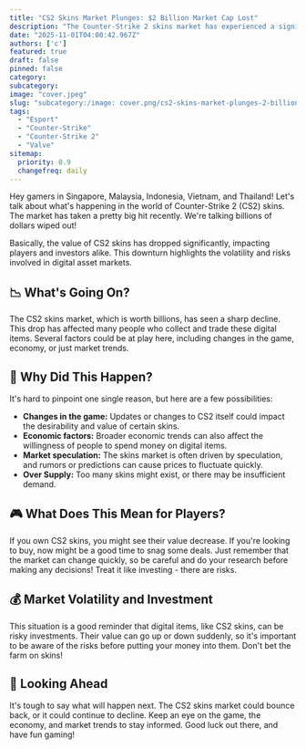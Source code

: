 ```yaml
---
title: "CS2 Skins Market Plunges: $2 Billion Market Cap Lost"
description: "The Counter-Strike 2 skins market has experienced a significant downturn."
date: "2025-11-01T04:00:42.967Z"
authors: ['c']
featured: true
draft: false
pinned: false
category:
subcategory:
image: "cover.jpeg"
slug: "subcategory:/image: cover.png/cs2-skins-market-plunges-2-billion-market-cap-lost"
tags:
  - "Esport"
  - "Counter-Strike"
  - "Counter-Strike 2"
  - "Valve"
sitemap:
  priority: 0.9
  changefreq: daily
---
```


Hey gamers in Singapore, Malaysia, Indonesia, Vietnam, and Thailand! Let's talk about what's happening in the world of Counter-Strike 2 (CS2) skins. The market has taken a pretty big hit recently. We're talking billions of dollars wiped out!

Basically, the value of CS2 skins has dropped significantly, impacting players and investors alike. This downturn highlights the volatility and risks involved in digital asset markets.

## 📉 What's Going On?

The CS2 skins market, which is worth billions, has seen a sharp decline. This drop has affected many people who collect and trade these digital items. Several factors could be at play here, including changes in the game, economy, or just market trends.

## 🤔 Why Did This Happen?

It's hard to pinpoint one single reason, but here are a few possibilities:

*   **Changes in the game:** Updates or changes to CS2 itself could impact the desirability and value of certain skins.
*   **Economic factors:** Broader economic trends can also affect the willingness of people to spend money on digital items.
*   **Market speculation:** The skins market is often driven by speculation, and rumors or predictions can cause prices to fluctuate quickly.
*   **Over Supply:** Too many skins might exist, or there may be insufficient demand.

## 🎮 What Does This Mean for Players?

If you own CS2 skins, you might see their value decrease. If you're looking to buy, now might be a good time to snag some deals. Just remember that the market can change quickly, so be careful and do your research before making any decisions! Treat it like investing - there are risks.

## 💰 Market Volatility and Investment

This situation is a good reminder that digital items, like CS2 skins, can be risky investments. Their value can go up or down suddenly, so it's important to be aware of the risks before putting your money into them. Don't bet the farm on skins!

## 🔮 Looking Ahead

It's tough to say what will happen next. The CS2 skins market could bounce back, or it could continue to decline. Keep an eye on the game, the economy, and market trends to stay informed. Good luck out there, and have fun gaming!